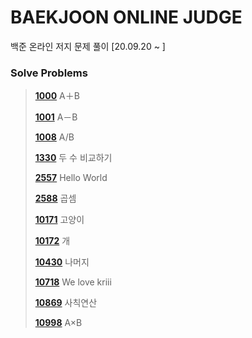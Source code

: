 # BAEKJOON ONLINE JUDGE
백준 온라인 저지 문제 풀이 [20.09.20  ~ ]

### Solve Problems

> **[1000](1000-1099/1000.c)** A＋B
>
> **[1001](1000-1099/1001.c)** A－B
>
> **[1008](1000-1099/1008.c)** A/B
>
> **[1330](1300-1399/1330.c)** 두 수 비교하기
>
> **[2557](2500-2599/2557.c)** Hello World
>
> **[2588](2500-2599/2588.c)** 곱셈
>
> [**10171**](10100-10199/10171.c) 고양이
>
> **[10172](10100-10199/10172.c)** 개
>
> **[10430](10400-10499/10430.c)** 나머지
>
> [**10718**](10700-10799/10718.c) We love kriii
>
> **[10869](10800-10899/10869.c)** 사칙연산
>
> **[10998](10900-10999/10998.c)** A×B

